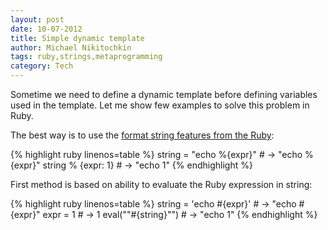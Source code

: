 ```yaml
---
layout: post
date: 10-07-2012
title: Simple dynamic template
author: Michael Nikitochkin
tags: ruby,strings,metaprogramming
category: Tech
---
```


Sometime we need to define a dynamic template before defining variables used in the template.
Let me show few examples to solve this problem in Ruby.

The best way is to use the [format string features from the Ruby](http://ruby-doc.org/core-2.0.0/String.html#method-i-25):

{% highlight ruby linenos=table %}
string = "echo %{expr}" # -> "echo %{expr}"
string % {expr: 1}      # -> "echo 1"
{% endhighlight %}


First method is based on ability to evaluate the Ruby expression in string:

{% highlight ruby linenos=table %}
string = 'echo #{expr}'  # -> "echo \#{expr}"
expr = 1                 # -> 1
eval("\"#{string}\"")    # -> "echo 1"
{% endhighlight %}
